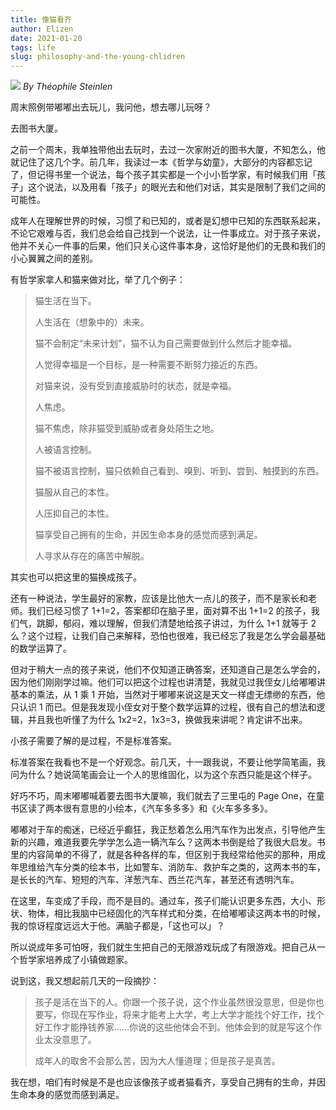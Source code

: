 ```yaml
--- 
title: 像猫看齐
author: Elizen
date: 2021-01-20
tags: life
slug: philosophy-and-the-young-chlidren
---
```

![](https://static.elizen.me/img/2021-01-20-photo_2020-12-31_15-31-27.jpg)
*By Théophile Steinlen*

周末照例带嘟嘟出去玩儿，我问他，想去哪儿玩呀？

去图书大厦。

之前一个周末，我单独带他出去玩时，去过一次家附近的图书大厦，不知怎么，他就记住了这几个字。前几年，我读过一本《哲学与幼童》，大部分的内容都忘记了，但记得书里一个说法，每个孩子其实都是一个小小哲学家，有时候我们用「孩子」这个说法，以及用看「孩子」的眼光去和他们对话，其实是限制了我们之间的可能性。

成年人在理解世界的时候，习惯了和已知的，或者是幻想中已知的东西联系起来，不论它艰难与否，我们总会给自己找到一个说法，让一件事成立。对于孩子来说，他并不关心一件事的后果，他们只关心这件事本身，这恰好是他们的无畏和我们的小心翼翼之间的差别。

有哲学家拿人和猫来做对比，举了几个例子：

> 猫生活在当下。
> 
> 人生活在（想象中的）未来。
> 
> 猫不会制定“未来计划”，猫不认为自己需要做到什么然后才能幸福。
> 
> 人觉得幸福是一个目标，是一种需要不断努力接近的东西。
> 
> 对猫来说，没有受到直接威胁时的状态，就是幸福。
> 
> 人焦虑。
> 
> 猫不焦虑，除非猫受到威胁或者身处陌生之地。
> 
> 人被语言控制。
> 
> 猫不被语言控制，猫只依赖自己看到、嗅到、听到、尝到、触摸到的东西。
> 
> 猫服从自己的本性。
> 
> 人压抑自己的本性。
> 
> 猫享受自己拥有的生命，并因生命本身的感觉而感到满足。
> 
> 人寻求从存在的痛苦中解脱。

其实也可以把这里的猫换成孩子。

还有一种说法，学生最好的家教，应该是比他大一点儿的孩子，而不是家长和老师。我们已经习惯了 1+1=2，答案都印在脑子里，面对算不出 1+1=2 的孩子，我们气，跳脚，郁闷，难以理解，但我们清楚地给孩子讲过，为什么 1+1 就等于 2 么？这个过程，让我们自己来解释，恐怕也很难，我已经忘了我是怎么学会最基础的数学运算了。

但对于稍大一点的孩子来说，他们不仅知道正确答案，还知道自己是怎么学会的，因为他们刚刚学过嘛。他们可以把这个过程也讲清楚，我就见过我侄女儿给嘟嘟讲基本的乘法，从 1 乘 1 开始，当然对于嘟嘟来说这是天文一样虚无缥缈的东西，他只认识 1 而已。但是我发现小侄女对于整个数学运算的过程，很有自己的想法和逻辑，并且我也听懂了为什么 1x2=2，1x3=3，换做我来讲呢？肯定讲不出来。

小孩子需要了解的是过程，不是标准答案。

标准答案在我看也不是一个好观念。前几天，十一跟我说，不要让他学简笔画，我问为什么？她说简笔画会让一个人的思维固化，以为这个东西只能是这个样子。

好巧不巧，周末嘟嘟喊着要去图书大厦嘛，我们就去了三里屯的 Page One，在童书区读了两本很有意思的小绘本，《汽车多多多》和《火车多多多》。

嘟嘟对于车的痴迷，已经近乎癫狂，我正愁着怎么用汽车作为出发点，引导他产生新的兴趣，难道我要先学学怎么造一辆汽车么？这两本书倒是给了我很大启发。书里的内容简单的不得了，就是各种各样的车，但区别于我经常给他买的那种，用成年思维给汽车分类的绘本书，比如警车、消防车、救护车之类的，这两本书的车，是长长的汽车、短短的汽车、洋葱汽车、西兰花汽车，甚至还有透明汽车。

在这里，车变成了手段，而不是目的。通过车，孩子们能认识更多东西，大小、形状、物体，相比我脑中已经固化的汽车样式和分类，在给嘟嘟读这两本书的时候，我的惊讶程度远远大于他。满脑子都是，「这也可以」？

所以说成年多可怕呀，我们就生生把自己的无限游戏玩成了有限游戏。把自己从一个哲学家培养成了小镇做题家。

说到这，我又想起前几天的一段摘抄：

> 孩子是活在当下的人。你跟一个孩子说，这个作业虽然很没意思，但是你也要写，你现在写作业，将来才能考上大学，考上大学才能找个好工作，找个好工作才能挣钱养家……你说的这些他体会不到。他体会到的就是写这个作业太没意思了。
> 
> 成年人的取舍不会那么苦，因为大人懂道理；但是孩子是真苦。

我在想，咱们有时候是不是也应该像孩子或者猫看齐，享受自己拥有的生命，并因生命本身的感觉而感到满足。